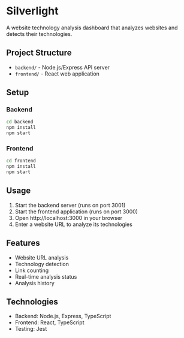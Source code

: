 # Silverlight

A website technology analysis dashboard that analyzes websites and detects their technologies.

## Project Structure

- `backend/` - Node.js/Express API server
- `frontend/` - React web application

## Setup

### Backend

```bash
cd backend
npm install
npm start
```

### Frontend

```bash
cd frontend
npm install
npm start
```

## Usage

1. Start the backend server (runs on port 3001)
2. Start the frontend application (runs on port 3000)
3. Open http://localhost:3000 in your browser
4. Enter a website URL to analyze its technologies

## Features

- Website URL analysis
- Technology detection
- Link counting
- Real-time analysis status
- Analysis history

## Technologies

- Backend: Node.js, Express, TypeScript
- Frontend: React, TypeScript
- Testing: Jest
